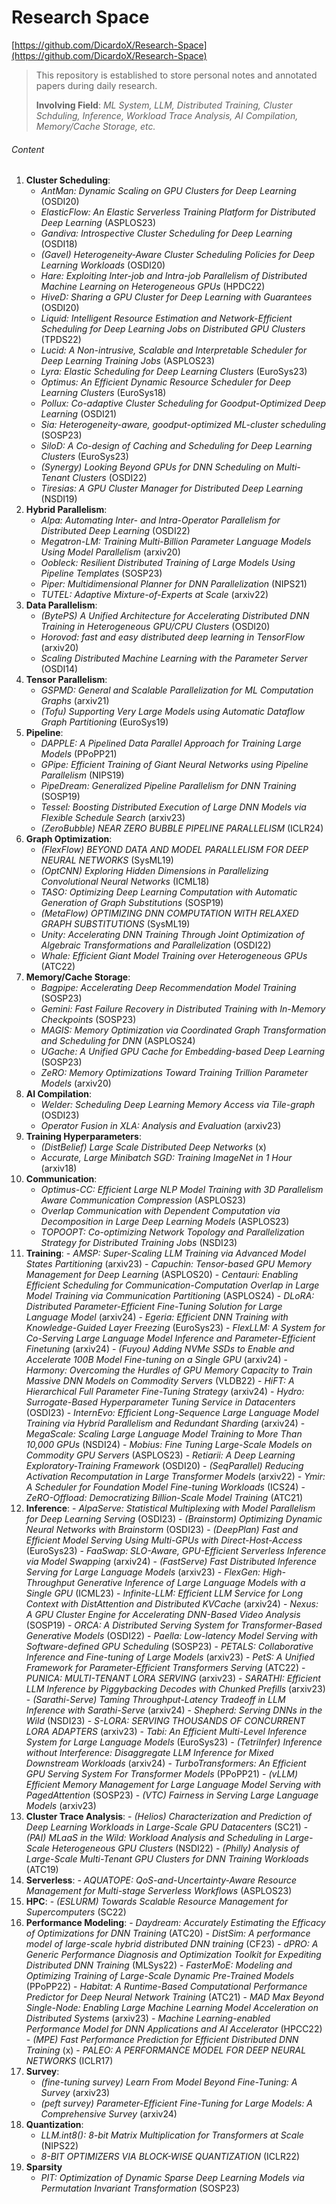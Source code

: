 # Research Space

[https://github.com/DicardoX/Research-Space](https://github.com/DicardoX/Research-Space)

> This repository is established to store personal notes and annotated papers during daily research.
>
> **Involving Field**: *ML System, LLM, Distributed Training, Cluster Schduling, Inference, Workload Trace Analysis, AI Compilation, Memory/Cache Storage, etc.*



###### Content

1. **Cluster Scheduling**: 
    - *AntMan: Dynamic Scaling on GPU Clusters for Deep Learning* (OSDI20)
    - *ElasticFlow: An Elastic Serverless Training Platform for Distributed Deep Learning* (ASPLOS23)
    - *Gandiva: Introspective Cluster Scheduling  for Deep Learning* (OSDI18)
    - *(Gavel) Heterogeneity-Aware Cluster Scheduling Policies for Deep Learning Workloads* (OSDI20)
    - *Hare: Exploiting Inter-job and Intra-job Parallelism of Distributed Machine Learning on Heterogeneous GPUs* (HPDC22)
    - *HiveD: Sharing a GPU Cluster for Deep Learning with Guarantees* (OSDI20)
    - *Liquid: Intelligent Resource Estimation and Network-Efficient Scheduling for Deep Learning Jobs on Distributed GPU Clusters* (TPDS22)
    - *Lucid: A Non-intrusive, Scalable and Interpretable Scheduler for Deep Learning Training Jobs* (ASPLOS23)
    - *Lyra: Elastic Scheduling for Deep Learning Clusters* (EuroSys23)
    - *Optimus: An Efficient Dynamic Resource Scheduler for Deep Learning Clusters* (EuroSys18)
    - *Pollux: Co-adaptive Cluster Scheduling  for Goodput-Optimized Deep Learning* (OSDI21)
    - *Sia: Heterogeneity-aware, goodput-optimized ML-cluster scheduling* (SOSP23)
    - *SiloD: A Co-design of Caching and Scheduling for Deep Learning Clusters* (EuroSys23)
    - *(Synergy) Looking Beyond GPUs for DNN Scheduling  on Multi-Tenant Clusters* (OSDI22)
    - *Tiresias: A GPU Cluster Manager  for Distributed Deep Learning* (NSDI19)
2. **Hybrid Parallelism**:
    - *Alpa: Automating Inter- and Intra-Operator Parallelism for Distributed Deep Learning* (OSDI22)
    - *Megatron-LM: Training Multi-Billion Parameter Language Models Using Model Parallelism* (arxiv20)
    - *Oobleck: Resilient Distributed Training of Large Models Using Pipeline Templates* (SOSP23)
    - *Piper: Multidimensional Planner for DNN Parallelization* (NIPS21)
    - *TUTEL: Adaptive Mixture-of-Experts at Scale* (arxiv22)
3. **Data Parallelism**:
    - *(BytePS) A Unified Architecture for Accelerating Distributed DNN Training in Heterogeneous GPU/CPU Clusters* (OSDI20)
    - *Horovod: fast and easy distributed deep learning in TensorFlow* (arxiv20)
    - *Scaling Distributed Machine Learning  with the Parameter Server* (OSDI14)
4. **Tensor Parallelism**:
    - *GSPMD: General and Scalable Parallelization for ML Computation Graphs* (arxiv21)
    - *(Tofu) Supporting Very Large Models using Automatic Dataflow Graph Partitioning* (EuroSys19)
5. **Pipeline**:
    - *DAPPLE: A Pipelined Data Parallel Approach for Training Large Models* (PPoPP21)
    - *GPipe: Efficient Training of Giant Neural Networks using Pipeline Parallelism* (NIPS19)
    - *PipeDream: Generalized Pipeline Parallelism for DNN Training* (SOSP19)
    - *Tessel: Boosting Distributed Execution of Large DNN Models via Flexible Schedule Search* (arxiv23)
    - *(ZeroBubble) NEAR ZERO BUBBLE PIPELINE PARALLELISM* (ICLR24)
6. **Graph Optimization**:
    - *(FlexFlow) BEYOND DATA AND MODEL PARALLELISM FOR DEEP NEURAL NETWORKS* (SysML19)
    - *(OptCNN) Exploring Hidden Dimensions in Parallelizing Convolutional Neural Networks* (ICML18)
    - *TASO: Optimizing Deep Learning Computation with Automatic Generation of Graph Substitutions* (SOSP19)
    - *(MetaFlow) OPTIMIZING DNN COMPUTATION WITH RELAXED GRAPH SUBSTITUTIONS* (SysML19)
    - *Unity: Accelerating DNN Training Through Joint Optimization of Algebraic Transformations  and Parallelization* (OSDI22)
    - *Whale: Efficient Giant Model Training over Heterogeneous GPUs* (ATC22)
7. **Memory/Cache Storage**:
    - *Bagpipe: Accelerating Deep Recommendation Model Training* (SOSP23)
    - *Gemini: Fast Failure Recovery in Distributed Training with In-Memory Checkpoints* (SOSP23)
    - *MAGIS: Memory Optimization via Coordinated Graph Transformation and Scheduling for DNN* (ASPLOS24)
    - *UGache: A Unified GPU Cache for Embedding-based Deep Learning* (SOSP23)
    - *ZeRO: Memory Optimizations Toward Training Trillion Parameter Models* (arxiv20)
8. **AI Compilation**:
    - *Welder: Scheduling Deep Learning Memory Access via Tile-graph* (OSDI23)
    - *Operator Fusion in XLA: Analysis and Evaluation* (arxiv23)
9. **Training Hyperparameters**:
    - *(DistBelief) Large Scale Distributed Deep Networks* (x)
    - *Accurate, Large Minibatch SGD: Training ImageNet in 1 Hour* (arxiv18)
10. **Communication**:
    - *Optimus-CC: Efficient Large NLP Model Training with 3D Parallelism Aware Communication Compression* (ASPLOS23)
    - *Overlap Communication with Dependent Computation via Decomposition in Large Deep Learning Models* (ASPLOS23)
    - *TOPOOPT: Co-optimizing Network Topology and Parallelization Strategy for Distributed Training Jobs* (NSDI23)
11. **Training**:
        - *AMSP: Super-Scaling LLM Training via Advanced Model States Partitioning* (arxiv23)
        - *Capuchin: Tensor-based GPU Memory Management for Deep Learning* (ASPLOS20)
        - *Centauri: Enabling Efficient Scheduling for Communication-Computation Overlap in Large Model Training via Communication Partitioning* (ASPLOS24)
        - *DLoRA: Distributed Parameter-Efficient Fine-Tuning Solution for Large Language Model* (arxiv24)
        - *Egeria: Efficient DNN Training with Knowledge-Guided Layer Freezing* (EuroSys23)
        - *FlexLLM: A System for Co-Serving Large Language Model Inference and Parameter-Efficient Finetuning* (arxiv24)
        - *(Fuyou) Adding NVMe SSDs to Enable and Accelerate 100B Model Fine-tuning on a Single GPU* (arxiv24)
        - *Harmony: Overcoming the Hurdles of GPU Memory Capacity to Train Massive DNN Models on Commodity Servers* (VLDB22)
        - *HiFT: A Hierarchical Full Parameter Fine-Tuning Strategy* (arxiv24)
        - *Hydro: Surrogate-Based Hyperparameter Tuning Service in Datacenters* (OSDI23)
        - *InternEvo: Efficient Long-Sequence Large Language Model Training via Hybrid Parallelism and Redundant Sharding* (arxiv24)
        - *MegaScale: Scaling Large Language Model Training to More Than 10,000 GPUs* (NSDI24)
        - *Mobius: Fine Tuning Large-Scale Models on Commodity GPU Servers* (ASPLOS23)
        - *Retiarii: A Deep Learning Exploratory-Training Framework* (OSDI20)
        - *(SeqParallel) Reducing Activation Recomputation in Large Transformer Models* (arxiv22)
        - *Ymir: A Scheduler for Foundation Model Fine-tuning Workloads* (ICS24)
        - *ZeRO-Offload: Democratizing Billion-Scale Model Training* (ATC21)
12. **Inference**:
        - *AlpaServe: Statistical Multiplexing with Model Parallelism for Deep Learning Serving* (OSDI23)
        - *(Brainstorm) Optimizing Dynamic Neural Networks with Brainstorm* (OSDI23)
        - *(DeepPlan) Fast and Efficient Model Serving Using Multi-GPUs with Direct-Host-Access* (EuroSys23)
        - *FaaSwap: SLO-Aware, GPU-Efficient Serverless Inference via Model Swapping* (arxiv24)
        - *(FastServe) Fast Distributed Inference Serving for Large Language Models* (arxiv23)
        - *FlexGen: High-Throughput Generative Inference of Large Language Models with a Single GPU* (ICML23)
        - *Infinite-LLM: Efficient LLM Service for Long Context with DistAttention and Distributed KVCache* (arxiv24)
        - *Nexus: A GPU Cluster Engine for Accelerating DNN-Based Video Analysis* (SOSP19)
        - *ORCA: A Distributed Serving System for Transformer-Based Generative Models* (OSDI22)
        - *Paella: Low-latency Model Serving with Software-defined GPU Scheduling* (SOSP23)
        - *PETALS: Collaborative Inference and Fine-tuning of Large Models* (arxiv23)
        - *PetS: A Unified Framework for Parameter-Efficient Transformers Serving* (ATC22)
        - *PUNICA: MULTI-TENANT LORA SERVING* (arxiv23)
        - *SARATHI: Efficient LLM Inference by Piggybacking Decodes with Chunked Prefills* (arxiv23)
        - *(Sarathi-Serve) Taming Throughput-Latency Tradeoff in LLM Inference with Sarathi-Serve* (arxiv24)
        - *Shepherd: Serving DNNs in the Wild* (NSDI23)
        - *S-LORA: SERVING THOUSANDS OF CONCURRENT LORA ADAPTERS* (arxiv23)
        - *Tabi: An Efficient Multi-Level Inference System for Large Language Models* (EuroSys23)
        - *(TetriInfer) Inference without Interference: Disaggregate LLM Inference for Mixed Downstream Workloads* (arxiv24)
        - *TurboTransformers: An Efficient GPU Serving System For Transformer Models* (PPoPP21)
        - *(vLLM) Efficient Memory Management for Large Language Model Serving with PagedAttention* (SOSP23)
        - *(VTC) Fairness in Serving Large Language Models* (arxiv23)
13. **Cluster Trace Analysis**:
        - *(Helios) Characterization and Prediction of Deep Learning Workloads in Large-Scale GPU Datacenters* (SC21)
        - *(PAI) MLaaS in the Wild: Workload Analysis and Scheduling in Large-Scale Heterogeneous GPU Clusters* (NSDI22)
        - *(Philly) Analysis of Large-Scale Multi-Tenant GPU Clusters for DNN Training Workloads* (ATC19)
14. **Serverless**:
        - *AQUATOPE: QoS-and-Uncertainty-Aware Resource Management for Multi-stage Serverless Workflows* (ASPLOS23)
15. **HPC**:
        - *(ESLURM) Towards Scalable Resource Management for Supercomputers* (SC22)
16. **Performance Modeling**:
        - *Daydream: Accurately Estimating the Efficacy of Optimizations for DNN Training* (ATC20)
        - *DistSim: A performance model of large-scale hybrid distributed DNN training* (CF23)
        - *dPRO: A Generic Performance Diagnosis and Optimization Toolkit for Expediting Distributed DNN Training* (MLSys22)
        - *FasterMoE: Modeling and Optimizing Training of Large-Scale Dynamic Pre-Trained Models* (PPoPP22)
        - *Habitat: A Runtime-Based Computational Performance Predictor for Deep Neural Network Training* (ATC21)
        - *MAD Max Beyond Single-Node: Enabling Large Machine Learning Model Acceleration on Distributed Systems* (arxiv23)
        - *Machine Learning-enabled Performance Model for DNN Applications and AI Accelerator* (HPCC22)
        - *(MPE) Fast Performance Prediction for Efficient Distributed DNN Training* (x)
        - *PALEO: A PERFORMANCE MODEL FOR DEEP NEURAL NETWORKS* (ICLR17)
17. **Survey**:
       - *(fine-tuning survey) Learn From Model Beyond Fine-Tuning: A Survey* (arxiv23)
       - *(peft survey) Parameter-Efficient Fine-Tuning for Large Models: A Comprehensive Survey* (arxiv24)
18. **Quantization**:
      - *LLM.int8(): 8-bit Matrix Multiplication for Transformers at Scale* (NIPS22)
      - *8-BIT OPTIMIZERS VIA BLOCK-WISE QUANTIZATION* (ICLR22)
19. **Sparsity**
     - *PIT: Optimization of Dynamic Sparse Deep Learning Models via Permutation Invariant Transformation* (SOSP23)
